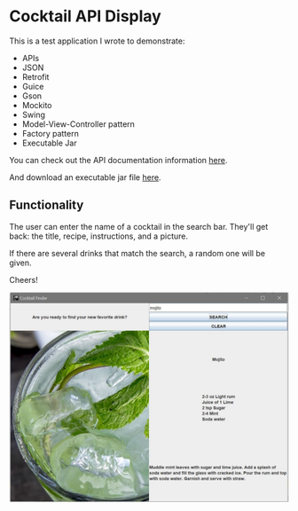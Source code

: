 # Cocktail API Display

This is a test application I wrote to demonstrate:

* APIs
* JSON
* Retrofit
* Guice
* Gson
* Mockito
* Swing
* Model-View-Controller pattern
* Factory pattern
* Executable Jar

You can check out the API documentation information [here](https://www.thecocktaildb.com/api.php).

And download an executable jar file [here](build/libs/Cocktails-1.0-SNAPSHOT.jar).

## Functionality
The user can enter the name of a cocktail in the search bar. They'll get back: the title, recipe, instructions, and a picture. 

If there are several drinks that match the search, a random one will be given.

Cheers!

![image](screenshot.JPG)
